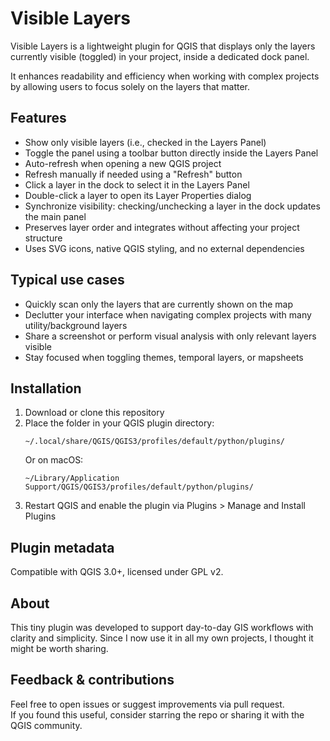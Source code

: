# Visible Layers

Visible Layers is a lightweight plugin for QGIS that displays only the layers currently visible (toggled) in your project, inside a dedicated dock panel.

It enhances readability and efficiency when working with complex projects by allowing users to focus solely on the layers that matter.
## Features

- Show only visible layers (i.e., checked in the Layers Panel)
- Toggle the panel using a toolbar button directly inside the Layers Panel
- Auto-refresh when opening a new QGIS project
- Refresh manually if needed using a "Refresh" button
- Click a layer in the dock to select it in the Layers Panel
- Double-click a layer to open its Layer Properties dialog
- Synchronize visibility: checking/unchecking a layer in the dock updates the main panel
- Preserves layer order and integrates without affecting your project structure
- Uses SVG icons, native QGIS styling, and no external dependencies

## Typical use cases

- Quickly scan only the layers that are currently shown on the map
- Declutter your interface when navigating complex projects with many utility/background layers
- Share a screenshot or perform visual analysis with only relevant layers visible
- Stay focused when toggling themes, temporal layers, or mapsheets


## Installation

1. Download or clone this repository  
2. Place the folder in your QGIS plugin directory:
   ```
   ~/.local/share/QGIS/QGIS3/profiles/default/python/plugins/
   ```
   Or on macOS:
   ```
   ~/Library/Application Support/QGIS/QGIS3/profiles/default/python/plugins/
   ```
3. Restart QGIS and enable the plugin via Plugins > Manage and Install Plugins

## Plugin metadata

Compatible with QGIS 3.0+, licensed under GPL v2.  

## About

This tiny plugin was developed to support day-to-day GIS workflows with clarity and simplicity. Since I now use it in all my own projects, I thought it might be worth sharing.

## Feedback & contributions

Feel free to open issues or suggest improvements via pull request.  
If you found this useful, consider starring the repo or sharing it with the QGIS community.
